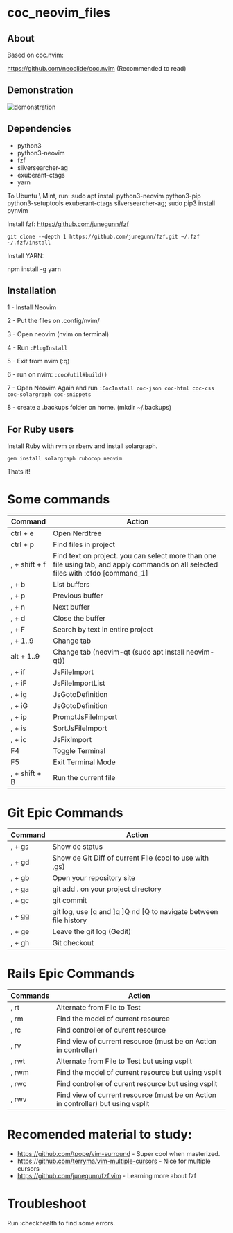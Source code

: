 # coc_neovim_files

## About
Based on coc.nvim:

https://github.com/neoclide/coc.nvim (Recommended to read)

## Demonstration
![demonstration](https://i.imgur.com/DWDXPSS.gif)

## Dependencies
- python3
- python3-neovim
- fzf
- silversearcher-ag
- exuberant-ctags
- yarn

To Ubuntu \ Mint, run:
sudo apt install python3-neovim python3-pip python3-setuptools exuberant-ctags silversearcher-ag; sudo pip3 install pynvim

Install fzf:
https://github.com/junegunn/fzf

```
git clone --depth 1 https://github.com/junegunn/fzf.git ~/.fzf
~/.fzf/install
```

Install YARN:

npm install -g yarn

## Installation

1 - Install Neovim

2 - Put the files on .config/nvim/

3 - Open neovim (nvim on terminal)

4 - Run `:PlugInstall`

5 - Exit from nvim (:q)

6 - run on nvim: `:coc#util#build()`

7 - Open Neovim Again and run `:CocInstall coc-json coc-html coc-css coc-solargraph coc-snippets`

8 - create a .backups folder on home. (mkdir ~/.backups)

## For Ruby users
Install Ruby with rvm or rbenv and install solargraph.

`gem install solargraph rubocop neovim`

Thats it!

# Some commands
| Command | Action |
| --- | ---------- |
| ctrl + e | Open Nerdtree |
| ctrl + p | Find files in project |
| , + shift + f | Find text on project. you can select more than one file using tab, and apply commands on all selected files with :cfdo [command_1] | [command_2]
| , + b | List buffers |
| , + p | Previous buffer |
| , + n | Next buffer |
| , + d | Close the buffer |
| , + F | Search by text in entire project |
| , + 1..9 | Change tab |
| alt + 1..9 | Change tab (neovim-qt (sudo apt install neovim-qt)) |
| , + if | JsFileImport |
| , + iF | JsFileImportList |
| , + ig | JsGotoDefinition |
| , + iG | JsGotoDefinition |
| , + ip | PromptJsFileImport |
| , + is | SortJsFileImport |
| , + ic | JsFixImport |
| F4     | Toggle Terminal |
| F5     | Exit Terminal Mode |
| , + shift + B | Run the current file |

# Git Epic Commands
| Command | Action |
| --- | -----------|
| , + gs | Show de status |
| , + gd | Show de Git Diff of current File (cool to use with ,gs) |
| , + gb | Open your repository site |
| , + ga | git add . on your project directory |
| , + gc | git commit |
| , + gg | git log, use [q and ]q ]Q nd [Q to navigate between file history |
| , + ge | Leave the git log (Gedit) |
| , + gh | Git checkout |

# Rails Epic Commands
| Commands | Action |
| --- | ------------|
| , rt | Alternate from File to Test |
| , rm | Find the model of current resource |
| , rc | Find controller of curent resource |
| , rv | Find view of current resource (must be on Action in controller)
| , rwt | Alternate from File to Test but using vsplit |
| , rwm | Find the model of current resource but using vsplit |
| , rwc | Find controller of curent resource but using vsplit |
| , rwv | Find view of current resource (must be on Action in controller) but using vsplit |

# Recomended material to study:

- https://github.com/tpope/vim-surround - Super cool when masterized.
- https://github.com/terryma/vim-multiple-cursors - Nice for multiple cursors
- https://github.com/junegunn/fzf.vim - Learning more about fzf


# Troubleshoot

Run :checkhealth to find some errors.
